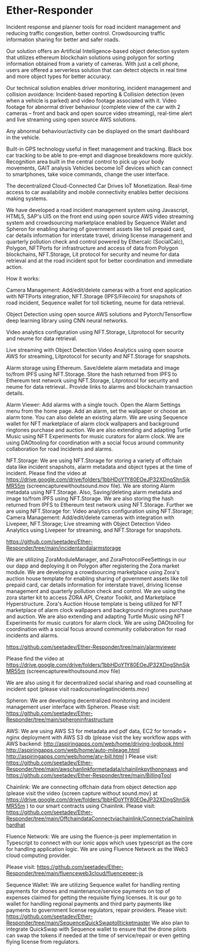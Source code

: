 # Ether-Responder

Incident response and planner tools for road incident management and reducing traffic congestion, better control. Crowdsourcing traffic information sharing for better and safer roads.

Our solution offers an Artificial Intelligence-based object detection system that utilizes ethereum blockchain solutions using polygon for sorting information obtained from a variety of cameras. With just a cell phone, users are offered a serverless solution that can detect objects in real time and more object types for better accuracy.

Our technical solution enables driver monitoring, incident management and collision avoidance: Incident-based reporting & Collision detection (even when a vehicle is parked) and video footage associated with it. Video footage for abnormal driver behaviour (complete view of the car with 2 cameras – front and back and open source video streaming), real-time alert and live streaming using open source AWS solutions.

Any abnormal behaviour/activity can be displayed on the smart dashboard in the vehicle.

Built-in GPS technology useful in fleet management and tracking. Black box car tracking to be able to pre-empt and diagnose breakdowns more quickly. Recognition area built in the central control to pick up your body movements, GAIT analysis Vehicles become IoT devices which can connect to smartphones, take voice commands, change the user interface.

The decentralized Cloud-Connected Car Drives IoT Monetization. Real-time access to car availability and mobile connectivity enables better decisions making systems.

We have developed a road incident management system using Javascript, HTML5, SAP's UI5 on the front end using open source AWS video streaming system and crowdsourcing marketplace enabled by Sequence Wallet and Spheron for enabling sharing of government assets like toll prepaid card, car details information for interstate travel, driving license management and quarterly pollution check and control powered by Ethercalc (SocialCalc), Polygon, NFTPorts for infrastructure and access of data from Polygon blockchains, NFT.Storage, Lit protocol for security and neume for data retrieval and at the road incident spot for better coordination and immediate action.




How it works:

Camera Management: Add/edit/delete cameras with a front end application with NFTPorts integration, NFT.Storage (IPFS/Filecoin) for snapshots of road incident, Sequence wallet for toll ticketing, neume for data retrieval.

Object Detection using open source AWS solutions and Pytorch/Tensorflow deep learning library using CNN neural networks.

Video analytics configuration using NFT.Storage, Litprotocol for security and neume for data retrieval.

Live streaming with Object Detection Video Analytics using open source AWS for streaming, Litprotocol for security and NFT.Storage for snapshots.

Alarm storage using Ethereum. Save/delete alarm metadata and image to/from IPFS using NFT.Storage. Store the hash returned from IPFS to Ethereum test network using NFT.Storage, Litprotocol for security and neume for data retrieval.. Provide links to alarms and blockchain transaction details.

Alarm Viewer: Add alarms with a single touch. Open the Alarm Settings menu from the home page. Add an alarm, set the wallpaper or choose an alarm tone. You can also delete an existing alarm. We are using Sequence wallet for NFT marketplace of alarm clock wallpapers and background ringtones purchase and auction. We are also extending and adapting Turtle Music using NFT Experiments for music curators for alarm clock. We are using DAOtooling for coordination with a social focus around community collaboration for road incidents and alarms.


NFT.Storage: We are using NFT.Storage for storing a variety of offchain data like incident snapshots, alarm metadata and object types at the time of incident. Please find the video at https://drive.google.com/drive/folders/1bbHDoY1Y80EOeJP32XDngShnSjkMR55m (screencapturewithoutsound.mov file). We are storing Alarm metadata using NFT.Storage. Also, Saving/deleting alarm metadata and image to/from IPFS using NFT.Storage. We are also storing the hash returned from IPFS to Ethereum test network using NFT.Storage. Further we are using NFT.Storage for: Video analytics configuration using NFT.Storage; Camera Management: Add/edit/delete cameras with integration with Livepeer, NFT.Storage; Live streaming with Object Detection Video Analytics using Livepeer for streaming, and NFT.Storage for snapshots.

https://github.com/seetadev/Ether-Responder/tree/main/incidentandalarmstorage


We are utilizing ZoraModuleManager, and ZoraProtocolFeeSettings in our our dapp and deploying it on Polygon after registering the Zora market module. We are developing a crowdsourcing marketplace using Zora's auction house template for enabling sharing of government assets like toll prepaid card, car details information for interstate travel, driving license management and quarterly pollution check and control. We are using the zora starter kit to access ZORA API, Creator Toolkit, and Marketplace Hyperstructure. Zora's Auction House template is being utilized for NFT marketplace of alarm clock wallpapers and background ringtones purchase and auction. We are also extending and adapting Turtle Music using NFT Experiments for music curators for alarm clock. We are using DAOtooling for coordination with a social focus around community collaboration for road incidents and alarms.

https://github.com/seetadev/Ether-Responder/tree/main/alarmviewer

Please find the video at https://drive.google.com/drive/folders/1bbHDoY1Y80EOeJP32XDngShnSjkMR55m (screencapturewithoutsound.mov file)

We are also using it for decentralized social sharing and road counselling at incident spot (please visit roadcounselingatincidents.mov)

Spheron: We are developing decentralized monitoring and incident management user interface with Spheron. 
Please visit: https://github.com/seetadev/Ether-Responder/tree/main/spheroninfrastructure

AWS: We are using AWS S3 for metadata and pdf data, EC2 for tornado + nginx deployment with AWS S3 db (please visit the key workflow apps with AWS backend: 
http://aspiringapps.com/web/home/driving-logbook.html
http://aspiringapps.com/web/home/auto-mileage.html
http://aspiringapps.com/web/home/atv-bill.html ) 
Please visit: https://github.com/seetadev/Ether-Responder/tree/main/awschanlinkformetadata/chainlinkpythononaws and 
https://github.com/seetadev/Ether-Responder/tree/main/BillingTool


Chainlink: We are connecting offchain data from object detection app (please visit the video {screen capture without sound.mov} at https://drive.google.com/drive/folders/1bbHDoY1Y80EOeJP32XDngShnSjkMR55m ) to our smart contracts using Chainlink. Please visit: https://github.com/seetadev/Ether-Responder/tree/main/OffchaindataConnectviachainlink/ConnectviaChainlinkhardhat


Fluence Network: We are using the fluence-js peer implementation in Typescript to connect with our ionic apps which uses typescript as the core for handling application logic. We are using Fluence Network as the Web3 cloud computing provider.

Please visit: https://github.com/seetadev/Ether-Responder/tree/main/fluenceweb3cloud/fluencepeer-js


Sequence Wallet: We are utilizing Sequence wallet for handling renting payments for drones and maintenance/service payments on top of expenses claimed for getting the requisite flying licenses. It is our go to wallet for handling regional payments and third party payments like payments to government license regulators, repair providers. Please visit: https://github.com/seetadev/Ether-Responder/tree/main/SequenceQuickSwaptollticketmaster We also plan to integrate QuickSwap with Sequence wallet to ensure that the drone pilots can swap the tokens if needed at the time of service/repair or even getting flying license from regulators.
